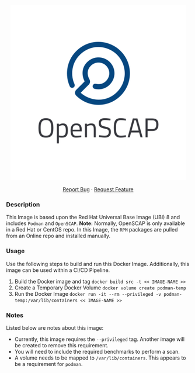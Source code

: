<!-- PROJECT LOGO -->
<br />
<div align="center">

  <a href="https://github.com/pkeech/ubi-podman-oscap/">
    <img src="https://github.com/pkeech/ubi-podman-oscap/blob/main/docs/images/OpenSCAPBanner.png?raw=true" alt="Logo" width="480" />
  </a>

  <p align="center">
    <a href="https://github.com/pkeech/ubi-podman-oscap/-/issues">Report Bug</a>
    ·
    <a href="https://github.com/pkeech/ubi-podman-oscap/-/issues">Request Feature</a>
  </p>
  
</div>

### Description
This Image is based upon the Red Hat Universal Base Image (UBI) 8 and includes `Podman` and `OpenSCAP`. **Note:** Normally, OpenSCAP is only available in a Red Hat or CentOS repo. In this Image, the `RPM` packages are pulled from an Online repo and installed manually.


### Usage
Use the following steps to build and run this Docker Image. Additionally, this image can be used within a CI/CD Pipeline.

1. Build the Docker image and tag `docker build src -t << IMAGE-NAME >>`
2. Create a Temporary Docker Volume `docker volume create podman-temp`
3. Run the Docker Image `docker run -it --rm --privileged -v podman-temp:/var/lib/containers << IMAGE-NAME >>`

### Notes
Listed below are notes about this image:

* Currently, this image requires the `--privileged` tag. Another image will be created to remove this requirement.
* You will need to include the required benchmarks to perform a scan.
* A volume needs to be mapped to `/var/lib/containers`. This appears to be a requirement for `podman`.